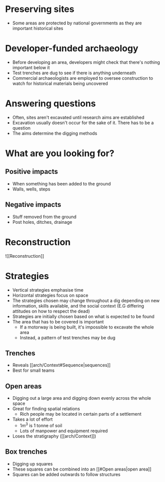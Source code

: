 # Preserving sites
- Some areas are protected by national governments as they are important historical sites

# Developer-funded archaeology
- Before developing an area, developers might check that there's nothing important below it
- Test trenches are dug to see if there is anything underneath
- Commercial archaeologists are employed to oversee construction to watch for historical materials being uncovered

# Answering questions
- Often, sites aren't excavated until research aims are established
- Excavation usually doesn't occur for the sake of it. There has to be a question
- The aims determine the digging methods

# What are you looking for?
## Positive impacts
- When something has been added to the ground
- Walls, wells, steps

## Negative impacts
- Stuff removed from the ground
- Post holes, ditches, drainage

# Reconstruction
![[Reconstruction]]

# Strategies
- Vertical strategies emphasise time
- Horizontal strategies focus on space
- The strategies chosen may change throughout a dig depending on new information, skills available, and the social context (E.G differing attitudes on how to respect the dead)
- Strategies are initially chosen based on what is expected to be found
- The area that has to be covered is important
	- If a motorway is being built, it's impossible to excavate the whole area
	- Instead, a pattern of test trenches may be dug

## Trenches
- Reveals [[arch/Context#Sequence|sequences]]
- Best for small teams

## Open areas
- Digging out a large area and digging down evenly across the whole space
- Great for finding spatial relations
	- Rich people may be located in certain parts of a settlement
- Takes a lot of effort
	- $1m^3$ is 1 tonne of soil
	- Lots of manpower and equipment required
- Loses the stratigraphy ([[arch/Context]])

## Box trenches
- Digging up squares
- These squares can be combined into an [[#Open areas|open area]]
- Squares can be added outwards to follow structures